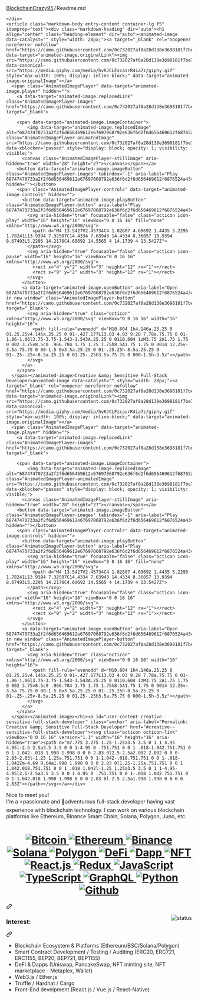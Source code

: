 <div class="Box-body p-4">
    <div class="d-flex flex-justify-between">
      <div class="text-mono text-small mb-3">
        <a href="/BlockchainCrazy95/BlockchainCrazy95" class="no-underline Link--primary">BlockchainCrazy95</a><span class="color-fg-muted d-inline-block" style="padding:0px 2px;">/</span>Readme<span class="color-fg-muted">.md</span>
      </div>

    </div>
    <article class="markdown-body entry-content container-lg f5" itemprop="text"><div class="markdown-heading" dir="auto"><h1 align="center" class="heading-element" dir="auto"><animated-image data-catalyst="" style="width: 28px;"><a target="_blank" rel="noopener noreferrer nofollow" href="https://camo.githubusercontent.com/0c732027af8a28d138e3698181f7be7c9b97d443b4beb9c7ce8ec4cffc6b4767/68747470733a2f2f6d656469612e67697068792e636f6d2f6d656469612f6876524a434c467a6361737252346961377a2f67697068792e676966" data-target="animated-image.originalLink"><img src="https://camo.githubusercontent.com/0c732027af8a28d138e3698181f7be7c9b97d443b4beb9c7ce8ec4cffc6b4767/68747470733a2f2f6d656469612e67697068792e636f6d2f6d656469612f6876524a434c467a6361737252346961377a2f67697068792e676966" data-canonical-src="https://media.giphy.com/media/hvRJCLFzcasrR4ia7z/giphy.gif" style="max-width: 100%; display: inline-block;" data-target="animated-image.originalImage"></a>
      <span class="AnimatedImagePlayer" data-target="animated-image.player" hidden="">
        <a data-target="animated-image.replacedLink" class="AnimatedImagePlayer-images" href="https://camo.githubusercontent.com/0c732027af8a28d138e3698181f7be7c9b97d443b4beb9c7ce8ec4cffc6b4767/68747470733a2f2f6d656469612e67697068792e636f6d2f6d656469612f6876524a434c467a6361737252346961377a2f67697068792e676966" target="_blank">
          
        <span data-target="animated-image.imageContainer">
            <img data-target="animated-image.replacedImage" alt="68747470733a2f2f6d656469612e67697068792e636f6d2f6d656469612f6876524a434c467a6361737252346961377a2f67697068792e676966" class="AnimatedImagePlayer-animatedImage" src="https://camo.githubusercontent.com/0c732027af8a28d138e3698181f7be7c9b97d443b4beb9c7ce8ec4cffc6b4767/68747470733a2f2f6d656469612e67697068792e636f6d2f6d656469612f6876524a434c467a6361737252346961377a2f67697068792e676966" data-xblocker="passed" style="display: block; opacity: 1; visibility: visible;">
          <canvas class="AnimatedImagePlayer-stillImage" aria-hidden="true" width="28" height="27"></canvas></span></a>
        <button data-target="animated-image.imageButton" class="AnimatedImagePlayer-images" tabindex="-1" aria-label="Play 68747470733a2f2f6d656469612e67697068792e636f6d2f6d656469612f6876524a434c467a6361737252346961377a2f67697068792e676966" hidden=""></button>
        <span class="AnimatedImagePlayer-controls" data-target="animated-image.controls" hidden="">
          <button data-target="animated-image.playButton" class="AnimatedImagePlayer-button" aria-label="Play 68747470733a2f2f6d656469612e67697068792e636f6d2f6d656469612f6876524a434c467a6361737252346961377a2f67697068792e676966">
            <svg aria-hidden="true" focusable="false" class="octicon icon-play" width="16" height="16" viewBox="0 0 16 16" fill="none" xmlns="http://www.w3.org/2000/svg">
              <path d="M4 13.5427V2.45734C4 1.82607 4.69692 1.4435 5.2295 1.78241L13.9394 7.32507C14.4334 7.63943 14.4334 8.36057 13.9394 8.67493L5.2295 14.2176C4.69692 14.5565 4 14.1739 4 13.5427Z">
            </path></svg>
            <svg aria-hidden="true" focusable="false" class="octicon icon-pause" width="16" height="16" viewBox="0 0 16 16" xmlns="http://www.w3.org/2000/svg">
              <rect x="4" y="2" width="3" height="12" rx="1"></rect>
              <rect x="9" y="2" width="3" height="12" rx="1"></rect>
            </svg>
          </button>
          <a data-target="animated-image.openButton" aria-label="Open 68747470733a2f2f6d656469612e67697068792e636f6d2f6d656469612f6876524a434c467a6361737252346961377a2f67697068792e676966 in new window" class="AnimatedImagePlayer-button" href="https://camo.githubusercontent.com/0c732027af8a28d138e3698181f7be7c9b97d443b4beb9c7ce8ec4cffc6b4767/68747470733a2f2f6d656469612e67697068792e636f6d2f6d656469612f6876524a434c467a6361737252346961377a2f67697068792e676966" target="_blank">
            <svg aria-hidden="true" class="octicon" xmlns="http://www.w3.org/2000/svg" viewBox="0 0 16 16" width="16" height="16">
              <path fill-rule="evenodd" d="M10.604 1h4.146a.25.25 0 01.25.25v4.146a.25.25 0 01-.427.177L13.03 4.03 9.28 7.78a.75.75 0 01-1.06-1.06l3.75-3.75-1.543-1.543A.25.25 0 0110.604 1zM3.75 2A1.75 1.75 0 002 3.75v8.5c0 .966.784 1.75 1.75 1.75h8.5A1.75 1.75 0 0014 12.25v-3.5a.75.75 0 00-1.5 0v3.5a.25.25 0 01-.25.25h-8.5a.25.25 0 01-.25-.25v-8.5a.25.25 0 01.25-.25h3.5a.75.75 0 000-1.5h-3.5z"></path>
            </svg>
          </a>
        </span>
      </span></animated-image>Creative &amp; Sensitive Full-Stack Developer<animated-image data-catalyst="" style="width: 28px;"><a target="_blank" rel="noopener noreferrer nofollow" href="https://camo.githubusercontent.com/0c732027af8a28d138e3698181f7be7c9b97d443b4beb9c7ce8ec4cffc6b4767/68747470733a2f2f6d656469612e67697068792e636f6d2f6d656469612f6876524a434c467a6361737252346961377a2f67697068792e676966" data-target="animated-image.originalLink"><img src="https://camo.githubusercontent.com/0c732027af8a28d138e3698181f7be7c9b97d443b4beb9c7ce8ec4cffc6b4767/68747470733a2f2f6d656469612e67697068792e636f6d2f6d656469612f6876524a434c467a6361737252346961377a2f67697068792e676966" data-canonical-src="https://media.giphy.com/media/hvRJCLFzcasrR4ia7z/giphy.gif" style="max-width: 100%; display: inline-block;" data-target="animated-image.originalImage"></a>
      <span class="AnimatedImagePlayer" data-target="animated-image.player" hidden="">
        <a data-target="animated-image.replacedLink" class="AnimatedImagePlayer-images" href="https://camo.githubusercontent.com/0c732027af8a28d138e3698181f7be7c9b97d443b4beb9c7ce8ec4cffc6b4767/68747470733a2f2f6d656469612e67697068792e636f6d2f6d656469612f6876524a434c467a6361737252346961377a2f67697068792e676966" target="_blank">
          
        <span data-target="animated-image.imageContainer">
            <img data-target="animated-image.replacedImage" alt="68747470733a2f2f6d656469612e67697068792e636f6d2f6d656469612f6876524a434c467a6361737252346961377a2f67697068792e676966" class="AnimatedImagePlayer-animatedImage" src="https://camo.githubusercontent.com/0c732027af8a28d138e3698181f7be7c9b97d443b4beb9c7ce8ec4cffc6b4767/68747470733a2f2f6d656469612e67697068792e636f6d2f6d656469612f6876524a434c467a6361737252346961377a2f67697068792e676966" data-xblocker="passed" style="display: block; opacity: 1; visibility: visible;">
          <canvas class="AnimatedImagePlayer-stillImage" aria-hidden="true" width="28" height="27"></canvas></span></a>
        <button data-target="animated-image.imageButton" class="AnimatedImagePlayer-images" tabindex="-1" aria-label="Play 68747470733a2f2f6d656469612e67697068792e636f6d2f6d656469612f6876524a434c467a6361737252346961377a2f67697068792e676966" hidden=""></button>
        <span class="AnimatedImagePlayer-controls" data-target="animated-image.controls" hidden="">
          <button data-target="animated-image.playButton" class="AnimatedImagePlayer-button" aria-label="Play 68747470733a2f2f6d656469612e67697068792e636f6d2f6d656469612f6876524a434c467a6361737252346961377a2f67697068792e676966">
            <svg aria-hidden="true" focusable="false" class="octicon icon-play" width="16" height="16" viewBox="0 0 16 16" fill="none" xmlns="http://www.w3.org/2000/svg">
              <path d="M4 13.5427V2.45734C4 1.82607 4.69692 1.4435 5.2295 1.78241L13.9394 7.32507C14.4334 7.63943 14.4334 8.36057 13.9394 8.67493L5.2295 14.2176C4.69692 14.5565 4 14.1739 4 13.5427Z">
            </path></svg>
            <svg aria-hidden="true" focusable="false" class="octicon icon-pause" width="16" height="16" viewBox="0 0 16 16" xmlns="http://www.w3.org/2000/svg">
              <rect x="4" y="2" width="3" height="12" rx="1"></rect>
              <rect x="9" y="2" width="3" height="12" rx="1"></rect>
            </svg>
          </button>
          <a data-target="animated-image.openButton" aria-label="Open 68747470733a2f2f6d656469612e67697068792e636f6d2f6d656469612f6876524a434c467a6361737252346961377a2f67697068792e676966 in new window" class="AnimatedImagePlayer-button" href="https://camo.githubusercontent.com/0c732027af8a28d138e3698181f7be7c9b97d443b4beb9c7ce8ec4cffc6b4767/68747470733a2f2f6d656469612e67697068792e636f6d2f6d656469612f6876524a434c467a6361737252346961377a2f67697068792e676966" target="_blank">
            <svg aria-hidden="true" class="octicon" xmlns="http://www.w3.org/2000/svg" viewBox="0 0 16 16" width="16" height="16">
              <path fill-rule="evenodd" d="M10.604 1h4.146a.25.25 0 01.25.25v4.146a.25.25 0 01-.427.177L13.03 4.03 9.28 7.78a.75.75 0 01-1.06-1.06l3.75-3.75-1.543-1.543A.25.25 0 0110.604 1zM3.75 2A1.75 1.75 0 002 3.75v8.5c0 .966.784 1.75 1.75 1.75h8.5A1.75 1.75 0 0014 12.25v-3.5a.75.75 0 00-1.5 0v3.5a.25.25 0 01-.25.25h-8.5a.25.25 0 01-.25-.25v-8.5a.25.25 0 01.25-.25h3.5a.75.75 0 000-1.5h-3.5z"></path>
            </svg>
          </a>
        </span>
      </span></animated-image></h1><a id="user-content-creative--sensitive-full-stack-developer" class="anchor" aria-label="Permalink: Creative &amp; Sensitive Full-Stack Developer" href="#creative--sensitive-full-stack-developer"><svg class="octicon octicon-link" viewBox="0 0 16 16" version="1.1" width="16" height="16" aria-hidden="true"><path d="m7.775 3.275 1.25-1.25a3.5 3.5 0 1 1 4.95 4.95l-2.5 2.5a3.5 3.5 0 0 1-4.95 0 .751.751 0 0 1 .018-1.042.751.751 0 0 1 1.042-.018 1.998 1.998 0 0 0 2.83 0l2.5-2.5a2.002 2.002 0 0 0-2.83-2.83l-1.25 1.25a.751.751 0 0 1-1.042-.018.751.751 0 0 1-.018-1.042Zm-4.69 9.64a1.998 1.998 0 0 0 2.83 0l1.25-1.25a.751.751 0 0 1 1.042.018.751.751 0 0 1 .018 1.042l-1.25 1.25a3.5 3.5 0 1 1-4.95-4.95l2.5-2.5a3.5 3.5 0 0 1 4.95 0 .751.751 0 0 1-.018 1.042.751.751 0 0 1-1.042.018 1.998 1.998 0 0 0-2.83 0l-2.5 2.5a1.998 1.998 0 0 0 0 2.83Z"></path></svg></a></div>
<p dir="auto">Nice to meet you!
<br>
I'm a ⭐️passionate and 🚀adventurous full-stack developer having vast experience with blockchain technology.
I can work on various blockchain platforms like Ethereum, Binance Smart Chain, Solana, Polygon, Juno, etc.</p>
<div class="markdown-heading" dir="auto"><h1 align="center" class="heading-element" dir="auto">
  <a href="/BlockchainCrazy95/BlockchainCrazy95/blob/master">
    <img alt="Bitcoin" src="https://camo.githubusercontent.com/fa7ef36e0a23663b825af18433b16a8c383806567100bd8026a52d0a04a532b5/68747470733a2f2f696d672e736869656c64732e696f2f62616467652f426974636f696e2d6162373930643f7374796c653d666c6174266c6f676f3d626974636f696e266c6f676f436f6c6f723d7768697465" data-canonical-src="https://img.shields.io/badge/Bitcoin-ab790d?style=flat&amp;logo=bitcoin&amp;logoColor=white" style="max-width: 100%;">
  </a>
    <a href="/BlockchainCrazy95/BlockchainCrazy95/blob/master">
    <img alt="Ethereum" src="https://camo.githubusercontent.com/ed8193a450c946f6689e45b19122c8db3b41334510c208fddc557da245092682/68747470733a2f2f696d672e736869656c64732e696f2f62616467652f457468657265756d2d3330333033303f7374796c653d666c6174266c6f676f3d657468657265756d266c6f676f436f6c6f723d7768697465" data-canonical-src="https://img.shields.io/badge/Ethereum-303030?style=flat&amp;logo=ethereum&amp;logoColor=white" style="max-width: 100%;">
  </a>
  <a href="/BlockchainCrazy95/BlockchainCrazy95/blob/master">
    <img alt="Binance" src="https://camo.githubusercontent.com/de2454569990c642120c44290b49602738ace27d3dfe4a9d8e22d431a298d952/68747470733a2f2f696d672e736869656c64732e696f2f62616467652f42696e616e63652d6666643035303f7374796c653d666c6174266c6f676f3d62696e616e6365266c6f676f436f6c6f723d626c61636b" data-canonical-src="https://img.shields.io/badge/Binance-ffd050?style=flat&amp;logo=binance&amp;logoColor=black" style="max-width: 100%;">
  </a>
  <a href="/BlockchainCrazy95/BlockchainCrazy95/blob/master">
    <img alt="Solana" src="https://camo.githubusercontent.com/719d0d0f9a57b43001e7430be4f494be39bab05d519095a3f0cc3f06fa7e6f3f/68747470733a2f2f696d672e736869656c64732e696f2f62616467652f536f6c616e612d6335353164643f7374796c653d666c6174266c6f676f3d5768656e49776f726b266c6f676f436f6c6f723d7768697465" data-canonical-src="https://img.shields.io/badge/Solana-c551dd?style=flat&amp;logo=WhenIwork&amp;logoColor=white" style="max-width: 100%;">
  </a>
  <a href="/BlockchainCrazy95/BlockchainCrazy95/blob/master">
    <img alt="Polygon" src="https://camo.githubusercontent.com/45a9bd82523d04f992799587e4c5c573773d0e9730433277595f770442b5dc4d/68747470733a2f2f696d672e736869656c64732e696f2f62616467652f506f6c79676f6e2d6631323432343f7374796c653d666c6174266c6f676f3d776562636f6d706f6e656e74732e6f7267266c6f676f436f6c6f723d7768697465" data-canonical-src="https://img.shields.io/badge/Polygon-f12424?style=flat&amp;logo=webcomponents.org&amp;logoColor=white" style="max-width: 100%;">
  </a>
  <a href="/BlockchainCrazy95/BlockchainCrazy95/blob/master">
    <img alt="DeFi" src="https://camo.githubusercontent.com/e1564b506cf1d2648e8a7c8cc426c8176be48ef87a25cc095bc3a1f6b8f61f3b/68747470733a2f2f696d672e736869656c64732e696f2f62616467652f446546692d3133374342443f7374796c653d666c6174266c6f676f3d426c75657072696e74266c6f676f436f6c6f723d7768697465" data-canonical-src="https://img.shields.io/badge/DeFi-137CBD?style=flat&amp;logo=Blueprint&amp;logoColor=white" style="max-width: 100%;">
  </a>
  <a href="/BlockchainCrazy95/BlockchainCrazy95/blob/master">
    <img alt="Dapp" src="https://camo.githubusercontent.com/7fb3953195f1587cd3a3f651ec216f4a37981e511c70068b14239376a04030e9/68747470733a2f2f696d672e736869656c64732e696f2f62616467652f444170702d6662383136303f7374796c653d666c6174266c6f676f3d43617368417070266c6f676f436f6c6f723d7768697465" data-canonical-src="https://img.shields.io/badge/DApp-fb8160?style=flat&amp;logo=CashApp&amp;logoColor=white" style="max-width: 100%;">
  </a>
  <a href="/BlockchainCrazy95/BlockchainCrazy95/blob/master">
    <img alt="NFT" src="https://camo.githubusercontent.com/9f1ede75aaa96ed8c439d7c41823e41eac7f84c0f75122e7915ff1c3c83a5a89/68747470733a2f2f696d672e736869656c64732e696f2f62616467652f4e46542d3030353630653f7374796c653d666c6174266c6f676f3d576f6c6672616d4c616e6775616765266c6f676f436f6c6f723d7768697465" data-canonical-src="https://img.shields.io/badge/NFT-00560e?style=flat&amp;logo=WolframLanguage&amp;logoColor=white" style="max-width: 100%;">
  </a>
  <br>
  <a href="/BlockchainCrazy95/BlockchainCrazy95/blob/master">
    <img alt="React.js" src="https://camo.githubusercontent.com/16bbf086241203390b91ff3663b419172251ae212fa5d7d01ef10af217af3bf5/68747470733a2f2f696d672e736869656c64732e696f2f62616467652f2d52656163744a532d3631444146423f7374796c653d666c6174266c6f676f3d7265616374266c6f676f436f6c6f723d7768697465" data-canonical-src="https://img.shields.io/badge/-ReactJS-61DAFB?style=flat&amp;logo=react&amp;logoColor=white" style="max-width: 100%;">
  </a>
  <a href="/BlockchainCrazy95/BlockchainCrazy95/blob/master">
    <img alt="Redux" src="https://camo.githubusercontent.com/f807e311a2fa4841e4ccc2ddf5012bd57503545d995ccebb0de8ba1f7963af23/68747470733a2f2f696d672e736869656c64732e696f2f62616467652f2d52656475782d3736344142433f7374796c653d666c6174266c6f676f3d7265647578266c6f676f436f6c6f723d7768697465" data-canonical-src="https://img.shields.io/badge/-Redux-764ABC?style=flat&amp;logo=redux&amp;logoColor=white" style="max-width: 100%;">
  </a>
  <a href="/BlockchainCrazy95/BlockchainCrazy95/blob/master">
    <img alt="JavaScript" src="https://camo.githubusercontent.com/037c479a7ab998e5faecc415d9aa59a7ddf52e965aafc44945f47491e70999b5/68747470733a2f2f696d672e736869656c64732e696f2f62616467652f4a6176615363726970742d3233393132303f7374796c653d666c6174266c6f676f3d6a617661736372697074266c6f676f436f6c6f723d7768697465" data-canonical-src="https://img.shields.io/badge/JavaScript-239120?style=flat&amp;logo=javascript&amp;logoColor=white" style="max-width: 100%;">
  </a>
  <a href="/BlockchainCrazy95/BlockchainCrazy95/blob/master">
    <img alt="TypeScript" src="https://camo.githubusercontent.com/9529bc7a56cdb518c4c1a685a8b9d6ae67a585d6a2899ca467ba460e92408a78/68747470733a2f2f696d672e736869656c64732e696f2f62616467652f2d547970655363726970742d3030374143433f7374796c653d666c6174266c6f676f3d74797065736372697074266c6f676f436f6c6f723d7768697465" data-canonical-src="https://img.shields.io/badge/-TypeScript-007ACC?style=flat&amp;logo=typescript&amp;logoColor=white" style="max-width: 100%;">
  </a>
  <a href="/BlockchainCrazy95/BlockchainCrazy95/blob/master">  
    <img alt="GraphQL" src="https://camo.githubusercontent.com/651ec267b47d6c68b52e7d38f40b8432ffe3e6a0a456453dd56d1e73a967d116/68747470733a2f2f696d672e736869656c64732e696f2f62616467652f2d4772617068514c2d4531303039383f7374796c653d666c6174266c6f676f3d6772617068716c266c6f676f436f6c6f723d7768697465" data-canonical-src="https://img.shields.io/badge/-GraphQL-E10098?style=flat&amp;logo=graphql&amp;logoColor=white" style="max-width: 100%;">
  </a>
  <a href="/BlockchainCrazy95/BlockchainCrazy95/blob/master">
    <img alt="Python" src="https://camo.githubusercontent.com/361679bb53a35128db2d7e33fa49f53a535ba5e445958488072e650e688ac43b/68747470733a2f2f696d672e736869656c64732e696f2f62616467652f507974686f6e2d3134333534433f7374796c653d666c6174266c6f676f3d707974686f6e266c6f676f436f6c6f723d7768697465" data-canonical-src="https://img.shields.io/badge/Python-14354C?style=flat&amp;logo=python&amp;logoColor=white" style="max-width: 100%;">
  </a>
  <a href="/BlockchainCrazy95/BlockchainCrazy95/blob/master">  
    <img alt="Github" src="https://camo.githubusercontent.com/742139c67213b450dfc2707cd0a0899da787de9f4ec9f8df7e576e3450972a25/68747470733a2f2f696d672e736869656c64732e696f2f62616467652f2d4769744875622d3138313731373f7374796c653d666c6174266c6f676f3d676974687562" data-canonical-src="https://img.shields.io/badge/-GitHub-181717?style=flat&amp;logo=github" style="max-width: 100%;">
  </a>
</h1><a id="user-content---------------------------------------------------------------------------------------------------------------------------------" class="anchor" aria-label="Permalink: " href="#--------------------------------------------------------------------------------------------------------------------------------"><svg class="octicon octicon-link" viewBox="0 0 16 16" version="1.1" width="16" height="16" aria-hidden="true"><path d="m7.775 3.275 1.25-1.25a3.5 3.5 0 1 1 4.95 4.95l-2.5 2.5a3.5 3.5 0 0 1-4.95 0 .751.751 0 0 1 .018-1.042.751.751 0 0 1 1.042-.018 1.998 1.998 0 0 0 2.83 0l2.5-2.5a2.002 2.002 0 0 0-2.83-2.83l-1.25 1.25a.751.751 0 0 1-1.042-.018.751.751 0 0 1-.018-1.042Zm-4.69 9.64a1.998 1.998 0 0 0 2.83 0l1.25-1.25a.751.751 0 0 1 1.042.018.751.751 0 0 1 .018 1.042l-1.25 1.25a3.5 3.5 0 1 1-4.95-4.95l2.5-2.5a3.5 3.5 0 0 1 4.95 0 .751.751 0 0 1-.018 1.042.751.751 0 0 1-1.042.018 1.998 1.998 0 0 0-2.83 0l-2.5 2.5a1.998 1.998 0 0 0 0 2.83Z"></path></svg></a></div>
<p align="right" dir="auto">
  <a target="_blank" rel="noopener noreferrer nofollow" href="https://camo.githubusercontent.com/372c5a713577724632bcf82b87de719e9ea30f249a4510476da42c051ff4851e/68747470733a2f2f6769746875622d726561646d652d73746174732e76657263656c2e6170702f6170693f757365726e616d653d426c6f636b636861696e4372617a7939352673686f775f69636f6e733d747275652626637573746f6d5f7469746c653d43757272656e74253230537461747573267469746c655f636f6c6f723d62616631346626746578745f636f6c6f723d3736643238352669636f6e5f636f6c6f723d636666333839267468656d653d6461726b"><img alt="status" src="https://camo.githubusercontent.com/372c5a713577724632bcf82b87de719e9ea30f249a4510476da42c051ff4851e/68747470733a2f2f6769746875622d726561646d652d73746174732e76657263656c2e6170702f6170693f757365726e616d653d426c6f636b636861696e4372617a7939352673686f775f69636f6e733d747275652626637573746f6d5f7469746c653d43757272656e74253230537461747573267469746c655f636f6c6f723d62616631346626746578745f636f6c6f723d3736643238352669636f6e5f636f6c6f723d636666333839267468656d653d6461726b" align="right" data-canonical-src="https://github-readme-stats.vercel.app/api?username=BlockchainCrazy95&amp;show_icons=true&amp;&amp;custom_title=Current%20Status&amp;title_color=baf14f&amp;text_color=76d285&amp;icon_color=cff389&amp;theme=dark" style="max-width: 100%; visibility: visible;" data-xblocker="passed"></a>
</p> 
<div class="markdown-heading" dir="auto"><h3 class="heading-element" dir="auto"><strong>Interest:</strong></h3><a id="user-content-interest" class="anchor" aria-label="Permalink: Interest:" href="#interest"><svg class="octicon octicon-link" viewBox="0 0 16 16" version="1.1" width="16" height="16" aria-hidden="true"><path d="m7.775 3.275 1.25-1.25a3.5 3.5 0 1 1 4.95 4.95l-2.5 2.5a3.5 3.5 0 0 1-4.95 0 .751.751 0 0 1 .018-1.042.751.751 0 0 1 1.042-.018 1.998 1.998 0 0 0 2.83 0l2.5-2.5a2.002 2.002 0 0 0-2.83-2.83l-1.25 1.25a.751.751 0 0 1-1.042-.018.751.751 0 0 1-.018-1.042Zm-4.69 9.64a1.998 1.998 0 0 0 2.83 0l1.25-1.25a.751.751 0 0 1 1.042.018.751.751 0 0 1 .018 1.042l-1.25 1.25a3.5 3.5 0 1 1-4.95-4.95l2.5-2.5a3.5 3.5 0 0 1 4.95 0 .751.751 0 0 1-.018 1.042.751.751 0 0 1-1.042.018 1.998 1.998 0 0 0-2.83 0l-2.5 2.5a1.998 1.998 0 0 0 0 2.83Z"></path></svg></a></div>
<ul dir="auto">
<li>Blockchain Ecosystem &amp; Platforms (Ethereum/BSC/Solana/Polygon)</li>
<li>Smart Contract Development / Testing / Auditing (ERC20, ERC721, ERC1155, BEP20, BEP721, BEP1155)</li>
<li>DeFi &amp; Dapps (Uniswap, PancakeSwap, NFT minting site, NFT marketplace - Metaplex, Wallet)</li>
<li>Web3.js / Ether.js</li>
<li>Truffle / Hardhat / Cargo</li>
<li>Front-End develpment (React.js / Vue.js / React-Native)</li>
</ul>

</article>
  </div>

